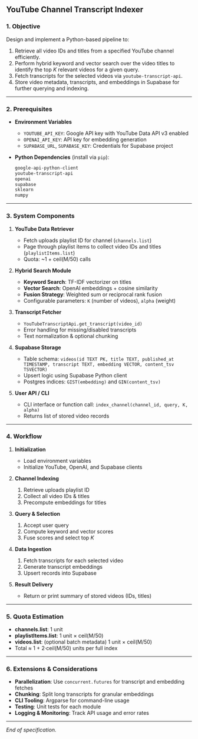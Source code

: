 ## YouTube Channel Transcript Indexer

### 1. Objective

Design and implement a Python-based pipeline to:

1. Retrieve all video IDs and titles from a specified YouTube channel efficiently.
2. Perform hybrid keyword and vector search over the video titles to identify the top *K* relevant videos for a given query.
3. Fetch transcripts for the selected videos via `youtube-transcript-api`.
4. Store video metadata, transcripts, and embeddings in Supabase for further querying and indexing.

---

### 2. Prerequisites

- **Environment Variables**

  - `YOUTUBE_API_KEY`: Google API key with YouTube Data API v3 enabled
  - `OPENAI_API_KEY`: API key for embedding generation
  - `SUPABASE_URL`, `SUPABASE_KEY`: Credentials for Supabase project

- **Python Dependencies** (install via `pip`):

  ```bash
  google-api-python-client
  youtube-transcript-api
  openai
  supabase
  sklearn
  numpy
  ```

---

### 3. System Components

1. **YouTube Data Retriever**

   - Fetch uploads playlist ID for channel (`channels.list`)
   - Page through playlist items to collect video IDs and titles (`playlistItems.list`)
   - Quota: \~1 + ceil(M/50) calls

2. **Hybrid Search Module**

   - **Keyword Search**: TF-IDF vectorizer on titles
   - **Vector Search**: OpenAI embeddings + cosine similarity
   - **Fusion Strategy**: Weighted sum or reciprocal rank fusion
   - Configurable parameters: `K` (number of videos), `alpha` (weight)

3. **Transcript Fetcher**

   - `YouTubeTranscriptApi.get_transcript(video_id)`
   - Error handling for missing/disabled transcripts
   - Text normalization & optional chunking

4. **Supabase Storage**

   - Table schema: `videos(id TEXT PK, title TEXT, published_at TIMESTAMP, transcript TEXT, embedding VECTOR, content_tsv TSVECTOR)`
   - Upsert logic using Supabase Python client
   - Postgres indices: `GIST(embedding)` and `GIN(content_tsv)`

5. **User API / CLI**

   - CLI interface or function call: `index_channel(channel_id, query, K, alpha)`
   - Returns list of stored video records

---

### 4. Workflow

1. **Initialization**

   - Load environment variables
   - Initialize YouTube, OpenAI, and Supabase clients

2. **Channel Indexing**

   1. Retrieve uploads playlist ID
   2. Collect all video IDs & titles
   3. Precompute embeddings for titles

3. **Query & Selection**

   1. Accept user query
   2. Compute keyword and vector scores
   3. Fuse scores and select top *K*

4. **Data Ingestion**

   1. Fetch transcripts for each selected video
   2. Generate transcript embeddings
   3. Upsert records into Supabase

5. **Result Delivery**

   - Return or print summary of stored videos (IDs, titles)

---

### 5. Quota Estimation

- **channels.list**: 1 unit
- **playlistItems.list**: 1 unit × ceil(M/50)
- **videos.list**: (optional batch metadata) 1 unit × ceil(M/50)
- Total ≈ 1 + 2·ceil(M/50) units per full index

---

### 6. Extensions & Considerations

- **Parallelization**: Use `concurrent.futures` for transcript and embedding fetches
- **Chunking**: Split long transcripts for granular embeddings
- **CLI Tooling**: Argparse for command-line usage
- **Testing**: Unit tests for each module
- **Logging & Monitoring**: Track API usage and error rates

---

*End of specification.*

